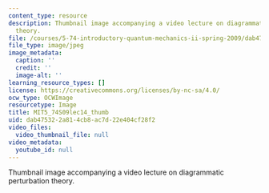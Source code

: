 ```yaml
---
content_type: resource
description: Thumbnail image accompanying a video lecture on diagrammatic perturbation
  theory.
file: /courses/5-74-introductory-quantum-mechanics-ii-spring-2009/dab475322a814cb8ac7d22e404cf28f2_MIT5_74S09lec14_thumb.jpg
file_type: image/jpeg
image_metadata:
  caption: ''
  credit: ''
  image-alt: ''
learning_resource_types: []
license: https://creativecommons.org/licenses/by-nc-sa/4.0/
ocw_type: OCWImage
resourcetype: Image
title: MIT5_74S09lec14_thumb
uid: dab47532-2a81-4cb8-ac7d-22e404cf28f2
video_files:
  video_thumbnail_file: null
video_metadata:
  youtube_id: null
---
```

Thumbnail image accompanying a video lecture on diagrammatic perturbation theory.